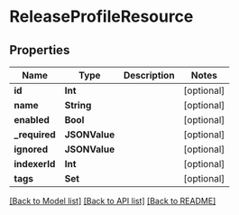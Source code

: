 # ReleaseProfileResource

## Properties
Name | Type | Description | Notes
------------ | ------------- | ------------- | -------------
**id** | **Int** |  | [optional] 
**name** | **String** |  | [optional] 
**enabled** | **Bool** |  | [optional] 
**_required** | **JSONValue** |  | [optional] 
**ignored** | **JSONValue** |  | [optional] 
**indexerId** | **Int** |  | [optional] 
**tags** | **Set<Int>** |  | [optional] 

[[Back to Model list]](../README.md#documentation-for-models) [[Back to API list]](../README.md#documentation-for-api-endpoints) [[Back to README]](../README.md)


